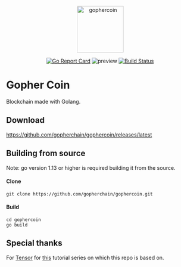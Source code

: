 <p align="center">
    <img alt="gophercoin" height="125" src="https://raw.githubusercontent.com/gopherchain/gophercoin/master/logo.png" style="max-width:100%;">
    <br>
</p>


<div align="center">
    
[![Go Report Card](https://goreportcard.com/badge/github.com/gopherchain/gophercoin)](https://goreportcard.com/report/github.com/gopherchain/gophercoin)
![preview](https://img.shields.io/badge/platform-linux%20%7C%20%20win-blue)
[![Build Status](https://travis-ci.com/gopherchain/gophercoin.svg?branch=master)](https://travis-ci.com/gopherchain/gophercoin)

</div>

# Gopher Coin
Blockchain made with Golang.

## Download

https://github.com/gopherchain/gophercoin/releases/latest

## Building from source
Note: go version 1.13 or higher is required building it from the source.

#### Clone
```
git clone https://github.com/gopherchain/gophercoin.git
```
#### Build
```
cd gophercoin
go build
```

## Special thanks
For [Tensor](https://github.com/tensor-programming) for [this](https://youtu.be/mYlHT9bB6OE) tutorial series on which this repo is based on.
